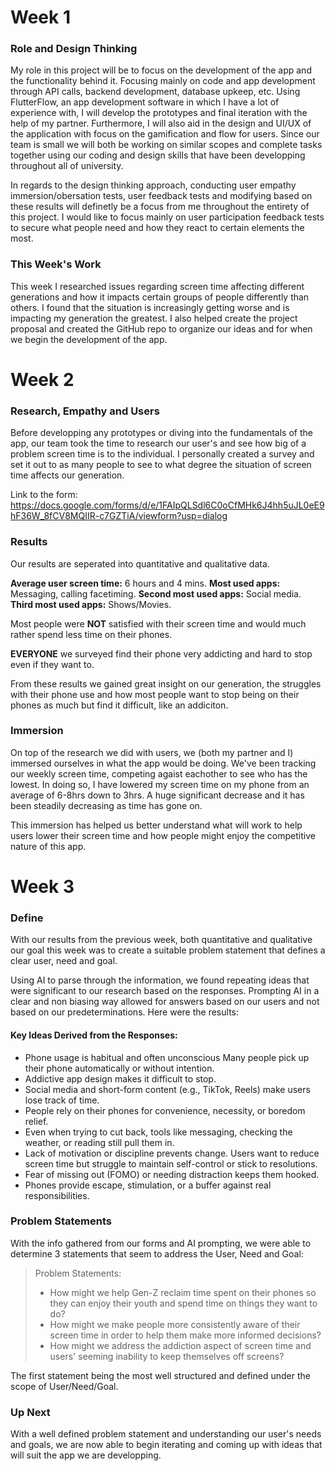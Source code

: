 # Week 1

### Role and Design Thinking
My role in this project will be to focus on the development of the app and the functionality behind it. Focusing mainly on code and app development through API calls, backend development, database upkeep, etc. Using FlutterFlow, an app development software in which I have a lot of experience with, I will develop the prototypes and final iteration with the help of my partner. Furthermore, I will also aid in the design and UI/UX of the application with focus on the gamification and flow for users. Since our team is small we will both be working on similar scopes and complete tasks together using our coding and design skills that have been developping throughout all of university.

In regards to the design thinking approach, conducting user empathy immersion/obersation tests, user feedback tests and modifying based on these results will definetly be a focus from me throughout the entirety of this project. I would like to focus mainly on user participation feedback tests to secure what people need and how they react to certain elements the most.

### This Week's Work
This week I researched issues regarding screen time affecting different generations and how it impacts certain groups of people differently than others. I found that the situation is increasingly getting worse and is impacting my generation the greatest. I also helped create the project proposal and created the GitHub repo to organize our ideas and for when we begin the development of the app.

# Week 2

### Research, Empathy and Users
Before developping any prototypes or diving into the fundamentals of the app, our team took the time to research our user's and see how big of a problem screen time is to the individual. I personally created a survey and set it out to as many people to see to what degree the situation of screen time affects our generation. 

Link to the form: https://docs.google.com/forms/d/e/1FAIpQLSdl6C0oCfMHk6J4hh5uJL0eE9hF36W_8fCV8MQIIR-c7GZTiA/viewform?usp=dialog

### Results

Our results are seperated into quantitative and qualitative data. 

**Average user screen time:** 6 hours and 4 mins.
**Most used apps:** Messaging, calling facetiming.
**Second most used apps:** Social media.
**Third most used apps:** Shows/Movies.

Most people were **NOT** satisfied with their screen time and would much rather spend less time on their phones.

**EVERYONE** we surveyed find their phone very addicting and hard to stop even if they want to.

From these results we gained great insight on our generation, the struggles with their phone use and how most people want to stop being on their phones as much but find it difficult, like an addiciton. 

### Immersion
On top of the research we did with users, we (both my partner and I) immersed ourselves in what the app would be doing. We've been tracking our weekly screen time, competing agaist eachother to see who has the lowest. In doing so, I have lowered my screen time on my phone from an average of 6-8hrs down to 3hrs. A huge significant decrease and it has been steadily decreasing as time has gone on.

This immersion has helped us better understand what will work to help users lower their screen time and how people might enjoy the competitive nature of this app.

# Week 3

### Define
With our results from the previous week, both quantitative and qualitative our goal this week was to create a suitable problem statement that defines a clear user, need and goal. 

Using AI to parse through the information, we found repeating ideas that were significant to our research based on the responses. Prompting AI in a clear and non biasing way allowed for answers based on our users and not based on our predeterminations. Here were the results:

#### Key Ideas Derived from the Responses:

- Phone usage is habitual and often unconscious
Many people pick up their phone automatically or without intention.
- Addictive app design makes it difficult to stop.
- Social media and short-form content (e.g., TikTok, Reels) make users lose track of time.
- People rely on their phones for convenience, necessity, or boredom relief.
- Even when trying to cut back, tools like messaging, checking the weather, or reading still pull them in.
- Lack of motivation or discipline prevents change.
Users want to reduce screen time but struggle to maintain self-control or stick to resolutions.
- Fear of missing out (FOMO) or needing distraction keeps them hooked.
- Phones provide escape, stimulation, or a buffer against real responsibilities.

### Problem Statements
With the info gathered from our forms and AI prompting, we were able to determine 3 statements that seem to address the User, Need and Goal:

> Problem Statements:
>- How might we help Gen-Z reclaim time spent on their phones so they can enjoy their youth and spend time on things they want to do?
>- How might we make people more consistently aware of their screen time in order to help them make more informed decisions?
>- How might we address the addiction aspect of screen time and users' seeming inability to keep themselves off screens?

The first statement being the most well structured and defined under the scope of User/Need/Goal.

### Up Next
With a well defined problem statement and understanding our user's needs and goals, we are now able to begin iterating and coming up with ideas that will suit the app we are developping. 